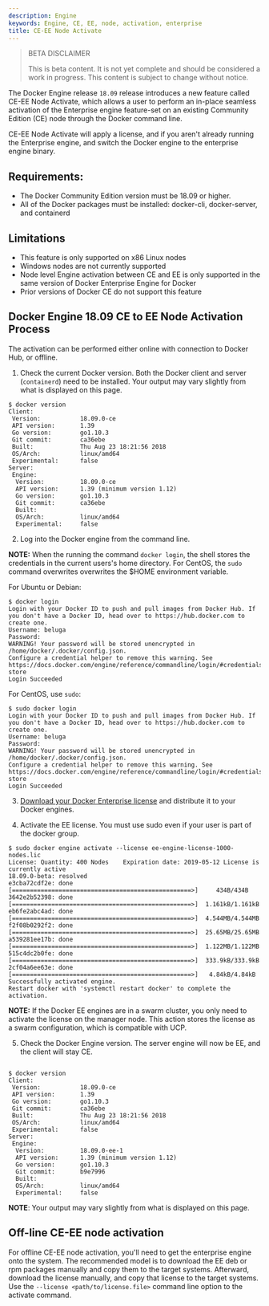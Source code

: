 ```yaml
---
description: Engine
keywords: Engine, CE, EE, node, activation, enterprise
title: CE-EE Node Activate
---
```


> BETA DISCLAIMER
>
> This is beta content. It is not yet complete and should be considered a work in progress. This content is subject to change without notice.

The Docker Engine release `18.09` release introduces a new feature called CE-EE Node Activate, which allows a user to perform an in-place seamless activation of the Enterprise engine feature-set on an existing Community Edition (CE) node through the Docker command line.

CE-EE Node Activate will apply a license, and if you aren't already running the Enterprise engine, and switch the Docker engine to the enterprise engine binary.

## Requirements:
* The Docker Community Edition version must be 18.09 or higher.
* All of the Docker packages must be installed: docker-cli, docker-server, and containerd 

## Limitations

* This feature is only supported on x86 Linux nodes
* Windows nodes are not currently supported
* Node level Engine activation between CE and EE is only supported in the same version of Docker Enterprise Engine for Docker
* Prior versions of Docker CE do not support this feature

## Docker Engine 18.09 CE to EE Node Activation Process

The activation can be performed either online with connection to Docker Hub, or offline.

1. Check the current Docker version. Both the Docker client and server (`containerd`) need to be installed.  Your output may vary slightly from what is displayed on this page.

```
$ docker version
Client:
 Version:           18.09.0-ce
 API version:       1.39
 Go version:        go1.10.3
 Git commit:        ca36ebe
 Built:             Thu Aug 23 18:21:56 2018
 OS/Arch:           linux/amd64
 Experimental:      false
Server:
 Engine:
  Version:          18.09.0-ce
  API version:      1.39 (minimum version 1.12)
  Go version:       go1.10.3
  Git commit:       ca36ebe
  Built:
  OS/Arch:          linux/amd64
  Experimental:     false
```

2. Log into the Docker engine from the command line.

**NOTE:** When the running the command `docker login`, the shell stores the credentials in the current users's home directory. For CentOS, the `sudo` command overwrites overwrites the $HOME environment variable.


For Ubuntu or Debian:
```
$ docker login
Login with your Docker ID to push and pull images from Docker Hub. If you don't have a Docker ID, head over to https://hub.docker.com to create one.
Username: beluga
Password:
WARNING! Your password will be stored unencrypted in /home/docker/.docker/config.json.
Configure a credential helper to remove this warning. See
https://docs.docker.com/engine/reference/commandline/login/#credentials-store
Login Succeeded
```

For CentOS, use `sudo`:
```
$ sudo docker login
Login with your Docker ID to push and pull images from Docker Hub. If you don't have a Docker ID, head over to https://hub.docker.com to create one.
Username: beluga
Password:
WARNING! Your password will be stored unencrypted in /home/docker/.docker/config.json.
Configure a credential helper to remove this warning. See
https://docs.docker.com/engine/reference/commandline/login/#credentials-store
Login Succeeded
```

3. [Download your Docker Enterprise license](https://success.docker.com/article/where-is-my-docker-enterprise-edition-license) and distribute it to your Docker engines.

4. Activate the EE license. You must use sudo even if your user is part of the docker group.

```
$ sudo docker engine activate --license ee-engine-license-1000-nodes.lic
License: Quantity: 400 Nodes	Expiration date: 2019-05-12	License is currently active
18.09.0-beta: resolved
e3cba72cdf2e: done [==================================================>]     434B/434B
3642e2b52398: done [==================================================>]  1.161kB/1.161kB
eb6fe2abc4ad: done [==================================================>]  4.544MB/4.544MB
f2f08b0292f2: done [==================================================>]  25.65MB/25.65MB
a539281ee17b: done [==================================================>]  1.122MB/1.122MB
515c4dc2b0fe: done [==================================================>]  333.9kB/333.9kB
2cf04a6ee63e: done [==================================================>]   4.84kB/4.84kB
Successfully activated engine.
Restart docker with 'systemctl restart docker' to complete the activation.
```

**NOTE:** If the Docker EE engines are in a swarm cluster, you only need to activate the license on the 
manager node. This action stores the license as a swarm configuration, which is compatible with UCP.

5. Check the Docker Engine version. The server engine will now be EE, and the client will stay CE.
```

$ docker version
Client:
 Version:           18.09.0-ce
 API version:       1.39
 Go version:        go1.10.3
 Git commit:        ca36ebe
 Built:             Thu Aug 23 18:21:56 2018
 OS/Arch:           linux/amd64
 Experimental:      false
Server:
 Engine:
  Version:          18.09.0-ee-1
  API version:      1.39 (minimum version 1.12)
  Go version:       go1.10.3
  Git commit:       b9e7996
  Built:
  OS/Arch:          linux/amd64
  Experimental:     false
```

**NOTE**: Your output may vary slightly from what is displayed on this page.

## Off-line CE-EE node activation

For offline CE-EE node activation, you'll need to get the enterprise engine onto the system. The recommended model is to download the EE deb or rpm packages manually and copy them to the target systems. Afterward, download the license manually, and copy that license to the target systems. Use the `--license <path/to/license.file>` command line option to the activate command.
